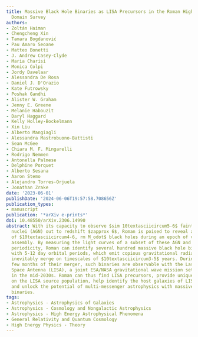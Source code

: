 ```yaml
---
title: Massive Black Hole Binaries as LISA Precursors in the Roman High Latitude Time
  Domain Survey
authors:
- Zoltán Haiman
- Chengcheng Xin
- Tamara Bogdanović
- Pau Amaro Seoane
- Matteo Bonetti
- J. Andrew Casey-Clyde
- Maria Charisi
- Monica Colpi
- Jordy Davelaar
- Alessandra De Rosa
- Daniel J. D'Orazio
- Kate Futrowsky
- Poshak Gandhi
- Alister W. Graham
- Jenny E. Greene
- Melanie Habouzit
- Daryl Haggard
- Kelly Holley-Bockelmann
- Xin Liu
- Alberto Mangiagli
- Alessandra Mastrobuono-Battisti
- Sean McGee
- Chiara M. F. Mingarelli
- Rodrigo Nemmen
- Antonella Palmese
- Delphine Porquet
- Alberto Sesana
- Aaron Stemo
- Alejandro Torres-Orjuela
- Jonathan Zrake
date: '2023-06-01'
publishDate: '2024-06-06T19:57:58.708656Z'
publication_types:
- manuscript
publication: '*arXiv e-prints*'
doi: 10.48550/arXiv.2306.14990
abstract: With its capacity to observe $sim 10textasciicircum5-6$ faint active galactic
  nuclei (AGN) out to redshift $zapprox 6$, Roman is poised to reveal a population
  of $10textasciicircum4-6, rm M_odot$ black holes during an epoch of vigorous galaxy
  assembly. By measuring the light curves of a subset of these AGN and looking for
  periodicity, Roman can identify several hundred massive black hole binaries (MBHBs)
  with 5-12 day orbital periods, which emit copious gravitational radiation and will
  inevitably merge on timescales of $10textasciicircum3-5$ years. During the last
  few months of their merger, such binaries are observable with the Laser Interferometer
  Space Antenna (LISA), a joint ESA/NASA gravitational wave mission set to launch
  in the mid-2030s. Roman can thus find LISA precursors, provide uniquely robust constraints
  on the LISA source population, help identify the host galaxies of LISA mergers,
  and unlock the potential of multi-messenger astrophysics with massive black hole
  binaries.
tags:
- Astrophysics - Astrophysics of Galaxies
- Astrophysics - Cosmology and Nongalactic Astrophysics
- Astrophysics - High Energy Astrophysical Phenomena
- General Relativity and Quantum Cosmology
- High Energy Physics - Theory
---
```

